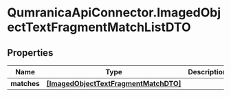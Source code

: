 # QumranicaApiConnector.ImagedObjectTextFragmentMatchListDTO

## Properties

Name | Type | Description | Notes
------------ | ------------- | ------------- | -------------
**matches** | [**[ImagedObjectTextFragmentMatchDTO]**](ImagedObjectTextFragmentMatchDTO.md) |  | [optional] 


